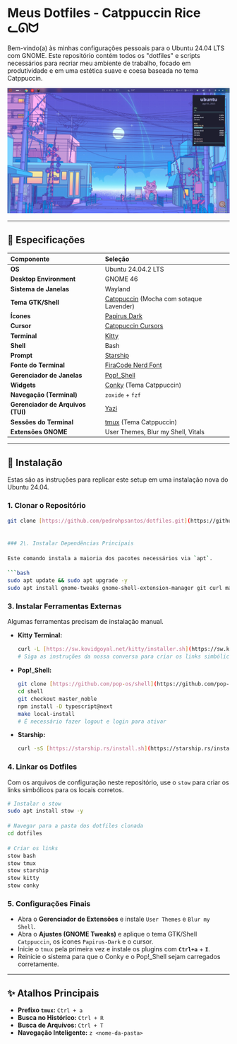 # Meus Dotfiles - Catppuccin Rice ᓚᘏᗢ

Bem-vindo(a) às minhas configurações pessoais para o Ubuntu 24.04 LTS com GNOME. Este repositório contém todos os "dotfiles" e scripts necessários para recriar meu ambiente de trabalho, focado em produtividade e em uma estética suave e coesa baseada no tema Catppuccin.

![Meu Desktop](Screenshots/Captura%20de%20tela%20de%202025-08-05%2023-51-20.png)

---

## 📖 Especificações

| Componente | Seleção |
| :--- | :--- |
| **OS** | Ubuntu 24.04.2 LTS |
| **Desktop Environment** | GNOME 46 |
| **Sistema de Janelas** | Wayland |
| **Tema GTK/Shell** | [Catppuccin](https://github.com/catppuccin/gtk) (Mocha com sotaque Lavender) |
| **Ícones** | [Papirus Dark](https://github.com/PapirusDevelopmentTeam/papirus-icon-theme) |
| **Cursor** | [Catppuccin Cursors](https://github.com/catppuccin/cursors) |
| **Terminal** | [Kitty](https://sw.kovidgoyal.net/kitty/) |
| **Shell** | Bash |
| **Prompt** | [Starship](https://starship.rs/) |
| **Fonte do Terminal** | [FiraCode Nerd Font](https://www.nerdfonts.com/font-downloads) |
| **Gerenciador de Janelas** | [Pop!\_Shell](https://github.com/pop-os/shell) |
| **Widgets** | [Conky](https://github.com/brndnmtthws/conky) (Tema Catppuccin) |
| **Navegação (Terminal)** | `zoxide` + `fzf` |
| **Gerenciador de Arquivos (TUI)**| [Yazi](https://github.com/sxyazi/yazi) |
| **Sessões do Terminal** | [tmux](https://github.com/tmux/tmux) (Tema Catppuccin) |
| **Extensões GNOME**| User Themes, Blur my Shell, Vitals |

---

## 🚀 Instalação

Estas são as instruções para replicar este setup em uma instalação nova do Ubuntu 24.04.

### 1. Clonar o Repositório

```bash
git clone [https://github.com/pedrohpsantos/dotfiles.git](https://github.com/pedrohpsantos/dotfiles.git)


### 2\. Instalar Dependências Principais

Este comando instala a maioria dos pacotes necessários via `apt`.

```bash
sudo apt update && sudo apt upgrade -y
sudo apt install gnome-tweaks gnome-shell-extension-manager git curl make node-typescript npm papirus-icon-theme conky-all fzf tmux yazi ffmpegthumbnailer unar poppler-utils -y
```

### 3\. Instalar Ferramentas Externas

Algumas ferramentas precisam de instalação manual.

  * **Kitty Terminal:**
    ```bash
    curl -L [https://sw.kovidgoyal.net/kitty/installer.sh](https://sw.kovidgoyal.net/kitty/installer.sh) | sh /dev/stdin
    # Siga as instruções da nossa conversa para criar os links simbólicos
    ```
  * **Pop\!\_Shell:**
    ```bash
    git clone [https://github.com/pop-os/shell](https://github.com/pop-os/shell)
    cd shell
    git checkout master_noble
    npm install -D typescript@next
    make local-install
    # É necessário fazer logout e login para ativar
    ```
  * **Starship:**
    ```bash
    curl -sS [https://starship.rs/install.sh](https://starship.rs/install.sh) | sh
    ```

### 4\. Linkar os Dotfiles

Com os arquivos de configuração neste repositório, use o `stow` para criar os links simbólicos para os locais corretos.

```bash
# Instalar o stow
sudo apt install stow -y

# Navegar para a pasta dos dotfiles clonada
cd dotfiles

# Criar os links
stow bash
stow tmux
stow starship
stow kitty
stow conky
```

### 5\. Configurações Finais

  * Abra o **Gerenciador de Extensões** e instale `User Themes` e `Blur my Shell`.
  * Abra o **Ajustes (GNOME Tweaks)** e aplique o tema GTK/Shell `Catppuccin`, os ícones `Papirus-Dark` e o cursor.
  * Inicie o `tmux` pela primeira vez e instale os plugins com **`Ctrl+a`** + **`I`**.
  * Reinicie o sistema para que o Conky e o Pop\!\_Shell sejam carregados corretamente.

-----

## ✨ Atalhos Principais

  * **Prefixo `tmux`:** `Ctrl + a`
  * **Busca no Histórico:** `Ctrl + R`
  * **Busca de Arquivos:** `Ctrl + T`
  * **Navegação Inteligente:** `z <nome-da-pasta>`
